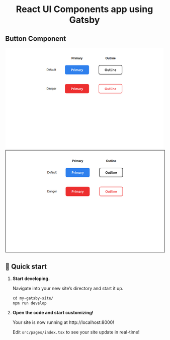 <h1 align="center">
  React UI Components app using Gatsby
</h1>

## Button Component
![1](https://github.com/pandyama/React-UI-Components/blob/master/src/images/ButtonComponent.png)
<img src="https://github.com/pandyama/React-UI-Components/blob/master/src/images/ButtonComponent.png" alt="your-image-description" style="border: 2px solid  gray;">

## 🚀 Quick start

1.  **Start developing.**

    Navigate into your new site’s directory and start it up.

    ```shell
    cd my-gatsby-site/
    npm run develop
    ```

2.  **Open the code and start customizing!**

    Your site is now running at http://localhost:8000!

    Edit `src/pages/index.tsx` to see your site update in real-time!
